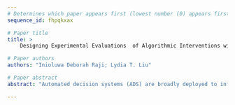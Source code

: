 ```yaml
--- 
# Determines which paper appears first (lowest number (0) appears first)
sequence_id: fhpqkxax

# Paper title 
title: >
	Designing Experimental Evaluations  of Algorithmic Interventions with Human Decision Makers In Mind

# Paper authors 
authors: "Inioluwa Deborah Raji; Lydia T. Liu"

# Paper abstract 
abstract: "Automated decision systems (ADS) are broadly deployed to inform or support human decision-making across a wide range of consequential contexts. An emerging approach to the assessment of such systems is through experimental evaluation, which aims to measure the causal impacts of the ADS deployment on decision making and outcomes. However, various context-specific details complicate the goal of establishing meaningful experimental evaluations for algorithmic interventions. Notably, current experimental designs rely on simplifying assumptions about human decision making in order to derive causal estimates. In reality, cognitive biases of human decision makers induced by experimental design choices may significantly alter the observed effect sizes of the algorithmic intervention. In this paper, we formalize and investigate various models of human decision-making in the presence of a predictive algorithmic aid. We show  that each of these behavioral models produces dependencies across decision subjects and results in the violation of existing assumptions, with consequences for treatment effect estimation."

--- 
```

